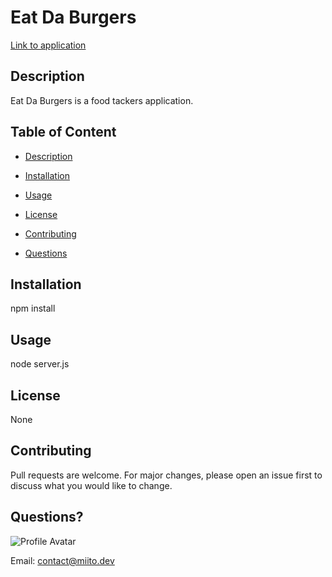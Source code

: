 # Eat Da Burgers
[Link to application]()

## Description
Eat Da Burgers is a food tackers application.

## Table of Content

* [Description](#description)
* [Installation](#installation)
* [Usage](#usage)
* [License](#license)
* [Contributing](#contributing)

* [Questions](#questions)

## Installation
npm install

## Usage
node server.js

## License
None

## Contributing
Pull requests are welcome. For major changes, please open an issue first to discuss what you would like to change.



## Questions?

![Profile Avatar](https://avatars1.githubusercontent.com/u/10360760?v=4)

Email: contact@miito.dev
